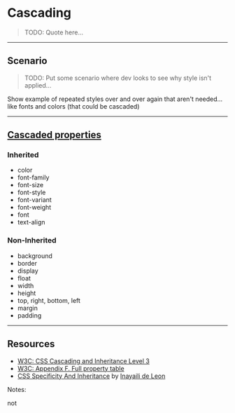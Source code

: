 # Cascading
<!-- .slide: data-state="backEndBrian juniorJacob InProgress" -->

> TODO: Quote here...

------

## Scenario
<!-- .slide: data-state="backEndBrian juniorJacob InProgress" -->

> TODO: Put some scenario where dev looks to see why style isn't applied...

Show example of repeated styles over and over again that aren't needed... like fonts and colors (that could be cascaded)

------

## [Cascaded properties](http://www.w3.org/TR/CSS21/propidx.html)
<!-- .slide: data-state="backEndBrian juniorJacob" -->

<div class="Split">
  <div class="Split-column fragment">
    <h3>Inherited</h3>
    <ul>
      <li>color</li>
      <li>font-family</li>
      <li>font-size</li>
      <li>font-style</li>
      <li>font-variant</li>
      <li>font-weight</li>
      <li>font</li>
      <li>text-align</li>
    </ul>
  </div>
  <div class="Split-column fragment">
    <h3>Non-Inherited</h3>
    <ul>
      <li>background</li>
      <li>border</li>
      <li>display</li>
      <li>float</li>
      <li>width</li>
      <li>height</li>
      <li>top, right, bottom, left</li>
      <li>margin</li>
      <li>padding</li>
    </ul>
  </div>

------

## Resources
<!-- .slide: data-state="backEndBrian juniorJacob midLevelMelissa" -->

* [W3C: CSS Cascading and Inheritance Level 3](http://www.w3.org/TR/css3-cascade/)
* [W3C: Appendix F. Full property table](http://www.w3.org/TR/CSS21/propidx.html)
* [CSS Specificity And Inheritance](http://www.smashingmagazine.com/2010/04/07/css-specificity-and-inheritance/) by [Inayaili de Leon](https://twitter.com/yaili)

Notes:


not
